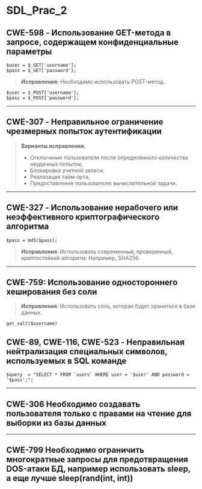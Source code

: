 # SDL_Prac_2
## CWE-598 - Использование GET-метода в запросе, содержащем конфиденциальные параметры
```
$user = $_GET['username'];
$pass = $_GET['password'];
```
>__Исправления:__ Необходимо использовать POST-метод.
```
$user = $_POST['username'];
$pass = $_POST['password'];
```
---
## CWE-307 - Неправильное ограничение чрезмерных попыток аутентификации

>__Варианты исправления__:
>* Отключение пользователя после определённого количества неудачных попыток;
>* Блокировка учетной записи;
>* Реализация тайм-аута;
>* Предоставление пользователю вычислительной задачи.
---
## CWE-327 - Использование нерабочего или неэффективного криптографического алгоритма
```
$pass = md5($pass);
```
>__Исправления__: Использовать современный, проверенный, криптостойкий алгоритм. Например, SHA256.
---
## CWE-759: Использование одностороннего хеширования без соли
>__Исправления__: Использовать соль, которая будет храниться в базе данных.
```
get_salt($username)
```
## CWE-89, CWE-116, CWE-523 - Неправильная нейтрализация специальных символов, используемых в SQL команде
```
$query  = "SELECT * FROM `users` WHERE user = '$user' AND password = '$pass';";
```
---
## CWE-306 Необходимо создавать пользователя только с правами на чтение для выборки из базы данных
---

## CWE-799 Необходимо ограничить многократные запросы для предотвращения DOS-атаки БД, например использовать sleep, а еще лучше sleep(rand(int, int))
